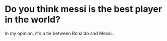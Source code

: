 # Do you think messi is the best player in the world?
In my opinion, it's a tie between Ronaldo and Messi..
